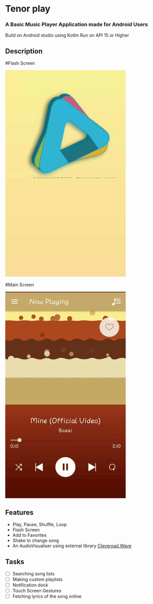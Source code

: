 # Tenor play
### A Basic Music Player Application made for Android Users
Build on Android studio using Kotlin
Run on API 15 or Higher
## Description
#Flash Screen

![Image of EchoSong](https://github.com/BhupendraNegi/Tenor-play/blob/master/TenorPlay/Screenshots/Splash_Screen.gif)

#Main Screen

![Image of EchoSong](https://github.com/BhupendraNegi/Tenor-play/blob/master/TenorPlay/Screenshots/Song_Playing.gif)

## Features
* Play, Pause, Shuffle, Loop
* Flash Screen
* Add to Favorites
* Shake to change song
* An AudioVisualiser using external library [ Cleveroad.Wave ](https://github.com/Cleveroad/WaveInApp)


## Tasks
- [ ] Searching song lists
- [ ] Making custom playlists
- [ ] Notification dock
- [ ] Touch Screen Gestures
- [ ] Fetching lyrics of the song online 
